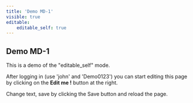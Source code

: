 ```yaml
---
title: 'Demo MD-1'
visible: true
editable:
    editable_self: true
---
```


## Demo MD-1
<p align="justify">
This is a demo of the "editable_self" mode.

After logging in (use 'john' and 'Demo0123') you can start editing this page by clicking on the <b>Edit me !</b> button at the right.

Change text, save by clicking the Save button and reload the page.
</p>